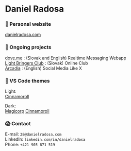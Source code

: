 # Daniel Radosa

### 🍃 Personal website
[danielradosa.com](https://danielradosa.com)

### 💫 Ongoing projects
[dove.me](https://doveme.netlify.app/) : (Slovak and English) Realtime Messaging Webapp  
[Light Bringers Club](https://light-bringers.netlify.com/) : (Slovak) Online Club  
[Arcadia](https://sociaslink.netlify.app/) : (English) Social Media Like X

### 🌸 VS Code themes
Light:  
[Cinnamoroll](https://marketplace.visualstudio.com/items?itemName=dango.cinnamonroll-theme)  

Dark:  
[Magicorp](https://marketplace.visualstudio.com/items?itemName=dango.magicorp-theme)
[Cinnamoroll](https://marketplace.visualstudio.com/items?itemName=dango.cinnamoroll-dark-theme)

### 😱 Contact
E-mail: `28@danielradosa.com`  
LinkedIn: `linkedin.com/in/danielradosa`  
Phone: `+421 905 871 519`
